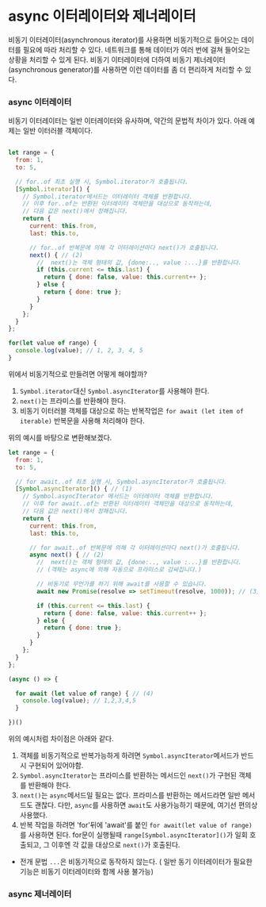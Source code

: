# async 이터레이터와 제너레이터
비동기 이터레이터(asynchronous iterator)를 사용하면 비동기적으로 들어오는 데이터를 필요에 따라 처리할 수 있다. 
네트워크를 통해 데이터가 여러 번에 걸쳐 들어오는 상황을 처리할 수 있게 된다. 
비동기 이터레이터에 더하여 비동기 제너레이터(asynchronous generator)를 사용하면 이런 데이터를 좀 더 편리하게 처리할 수 있다.

### async 이터레이터
비동기 이터레이터는 일반 이터레이터와 유사하며, 약간의 문법적 차이가 있다.
아래 예제는 일반 이터러블 객체이다.
```js

let range = {
  from: 1,
  to: 5,

  // for..of 최초 실행 시, Symbol.iterator가 호출됩니다.
  [Symbol.iterator]() {
    // Symbol.iterator메서드는 이터레이터 객체를 반환합니다.
    // 이후 for..of는 반환된 이터레이터 객체만을 대상으로 동작하는데,
    // 다음 값은 next()에서 정해집니다.
    return {
      current: this.from,
      last: this.to,

      // for..of 반복문에 의해 각 이터레이션마다 next()가 호출됩니다.
      next() { // (2)
        //  next()는 객체 형태의 값, {done:.., value :...}를 반환합니다.
        if (this.current <= this.last) {
          return { done: false, value: this.current++ };
        } else {
          return { done: true };
        }
      }
    };
  }
};

for(let value of range) {
  console.log(value); // 1, 2, 3, 4, 5
}
```

위에서 비동기적으로 만들려면 어떻게 해야할까?
1. `Symbol.iterator`대신 `Symbol.asyncIterator`를 사용해야 한다.
2. `next()`는 프라미스를 반환해야 한다.
3. 비동기 이터러블 객체를 대상으로 하는 반복작업은 `for await (let item of iterable)` 반복문을 사용해 처리해야 한다.

위의 예시를 바탕으로 변환해보겠다.
```js
let range = {
  from: 1,
  to: 5,

  // for await..of 최초 실행 시, Symbol.asyncIterator가 호출됩니다.
  [Symbol.asyncIterator]() { // (1)
    // Symbol.asyncIterator 메서드는 이터레이터 객체를 반환합니다.
    // 이후 for await..of는 반환된 이터레이터 객체만을 대상으로 동작하는데,
    // 다음 값은 next()에서 정해집니다.
    return {
      current: this.from,
      last: this.to,

      // for await..of 반복문에 의해 각 이터레이션마다 next()가 호출됩니다.
      async next() { // (2)
        //  next()는 객체 형태의 값, {done:.., value :...}를 반환합니다.
        // (객체는 async에 의해 자동으로 프라미스로 감싸집니다.)

        // 비동기로 무언가를 하기 위해 await를 사용할 수 있습니다.
        await new Promise(resolve => setTimeout(resolve, 1000)); // (3)

        if (this.current <= this.last) {
          return { done: false, value: this.current++ };
        } else {
          return { done: true };
        }
      }
    };
  }
};

(async () => {

  for await (let value of range) { // (4)
    console.log(value); // 1,2,3,4,5
  }

})()
```
위의 예시처럼 차이점은 아래와 같다.
1. 객체를 비동기적으로 반복가능하게 하려면 `Symbol.asyncIterator`메서드가 반드시 구현되어 있어야함.
2. `Symbol.asyncIterator`는 프라미스를 반환하는 메서드인 `next()`가 구현된 객체를 반환해야 한다.
3. `next()`는 `async`메서드일 필요는 없다. 프라미스를 반환하는 메서드라면 일반 메서드도 괜찮다.
    다만, `async`를 사용하면 `await`도 사용가능하기 때문에, 여기선 편의상 사용했다.
4. 반복 작업을 하려면 'for'뒤에 'await'를 붙인 `for await(let value of range)`를 사용하면 된다. for문이 실행될때 `range[Symbol.asyncIterator]()`가 일회 호출되고, 그 이후엔 각 값을 대상으로 `next()`가 호출된다.

* 전개 문법 `...`은 비동기적으로 동작하지 않는다. ( 일반 동기 이터레이터가 필요한 기능은 비동기 이터레이터와 함께 사용 불가능)

### async 제너레이터
